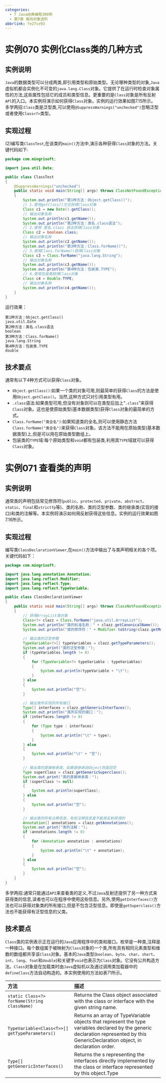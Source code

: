 ```yaml
---
categories:
  - 7 Java经典编程300例
  - 第7章 面向对象进阶
abbrlink: fe27ce93
---
```

# 实例070 实例化Class类的几种方式
## 实例说明
`Java`的数据类型可以分成两类,即引用类型和原始类型。无论哪种类型的对象,`Java`虚拟机都会实例化不可变的`java.lang.Class`对象。它提供了在运行时检查对象属性的方法,这些属性包括它的成员和类型信息。更重要的是`Class`对象是所有反射`APl`的入口。本实例将演示如何获得`Class`对象。实例的运行效果如图7.15所示。
多学两招:`Class`类是泛型类,可以使用`@SuppressWarnings("unchecked")`忽略泛型或者使用`Class<?>`类型。

## 实现过程
(2)编写类`ClassTest`,在该类的`main()`方法中,演示各种获得`Class`对象的方法。关键代码如下:
```java
package com.mingrisoft;

import java.util.Date;

public class ClassTest
{
    @SuppressWarnings("unchecked")
    public static void main(String[] args) throws ClassNotFoundException
    {
        System.out.println("第1种方法：Object.getClass()");
        // 1.使用getClass()方式获得Class对象
        Class c1 = new Date().getClass();
        // 输出对象名称
        System.out.println(c1.getName());
        System.out.println("第2种方法：类名.class语法");
        // 2.使用 类名.class 语法获得Class对象
        Class c2 = boolean.class;
        // 输出对象名称
        System.out.println(c2.getName());
        System.out.println("第3种方法：Class.forName()");
        // 3.使用Class.forName()获得Class对象
        Class c3 = Class.forName("java.lang.String");
        // 输出对象名称
        System.out.println(c3.getName());
        System.out.println("第4种方法：包装类.TYPE");
        // 4.使用包装类获得Class对象
        Class c4 = Double.TYPE;
        // 输出对象名称
        System.out.println(c4.getName());
    }
}
```
运行效果：
```
第1种方法：Object.getClass()
java.util.Date
第2种方法：类名.class语法
boolean
第3种方法：Class.forName()
java.lang.String
第4种方法：包装类.TYPE
double
```
## 技术要点
通常有以下4种方式可以获得`Class`对象。
- `Object.getClass()`:如果一个类的对象可用,则最简单的获得`Class`的方法是使用`Object.getClass()`。当然,这种方式只对引用类型有用。
- `.class`语法:如果类型可用,但没有对象则可以在类型后加上“`.class`”来获得`Class`对象。这也是使原始类型(基本数据类型)获得`Class`对象的最简单的方式。
- `Class.forName("类全名")`:如果知道类的全名,则可以使用静态方法`Class.forName("类全名")`来获得`Class`对象。该方法不能用在原始类型(基本数据类型)上,但是可以用在原始类型数组上。
- 包装类的`TYPE`域:每个原始类型和`void`都有包装类,利用其`TYPE`域就可以获得`Class`对象。

# 实例071 查看类的声明
## 实例说明
通常类的声明包括常见修饰符(`public`、`protected`、`private`、`abstract`、`static`、`final`和`strictfp`等)、类的名称、类的泛型参数、类的继承类(实现的接口)和类的注解等。本实例将演示如何用反射获得这些信息。实例的运行效果如图7.16所示。
## 实现过程
编写类`ClassDeclarationViewer`,在`main()`方法中输出了与类声明相关的各个项。关键代码如下：
```java
package com.mingrisoft;

import java.lang.annotation.Annotation;
import java.lang.reflect.Modifier;
import java.lang.reflect.Type;
import java.lang.reflect.TypeVariable;

public class ClassDeclarationViewer
{
    public static void main(String[] args) throws ClassNotFoundException
    {
        // 获得ArrayList类对象
        Class<?> clazz = Class.forName("java.util.ArrayList");
        System.out.println("类的标准名称：" + clazz.getCanonicalName());
        System.out.println("类的修饰符：" + Modifier.toString(clazz.getModifiers()));
        
        // 输出类的泛型参数
        TypeVariable<?>[] typeVariables = clazz.getTypeParameters();
        System.out.print("类的泛型参数：");
        if (typeVariables.length != 0)
        {
            for (TypeVariable<?> typeVariable : typeVariables)
            {
                System.out.println(typeVariable + "\t");
            }
        } else
        {
            System.out.println("空");
        }

        // 输出类所实现的所有接口
        Type[] interfaces = clazz.getGenericInterfaces();
        System.out.println("类所实现的接口：");
        if (interfaces.length != 0)
        {
            for (Type type : interfaces)
            {
                System.out.println("\t" + type);
            }
        } else
        {
            System.out.println("\t" + "空");
        }
        
        // 输出类的直接继承类，如果是继承自Object则返回空
        Type superClass = clazz.getGenericSuperclass();
        System.out.print("类的直接继承类：");
        if (superClass != null)
        {
            System.out.println(superClass);
        } else
        {
            System.out.println("空");
        }

        // 输出类的所有注释信息，有些注释信息是不能用反射获得的
        Annotation[] annotations = clazz.getAnnotations();
        System.out.print("类的注解：");
        if (annotations.length != 0)
        {
            for (Annotation annotation : annotations)
            {
                System.out.println("\t" + annotation);
            }
        } else
        {
            System.out.println("空");
        }
    }
}
```
多学两招:通常只能通过`API`来查看类的定义,不过`Java`反射还提供了另一种方式来获得类的信息,读者也可以在程序中使用这些信息。另外,使用`getInterfaces()`方法也可以获得对象类的所有接口,但是不包含泛型信息。即使是`getSuperclass()`方法也不能获得有泛型信息的父类。
## 技术要点
`Class`类的实例表示正在运行的`Java`应用程序中的类和接口。枚举是一种类,注释是一种接口。每个数组属于被映射为`Class`对象的一个类,所有具有相同元素类型和维数的数组都共享该`Class`对象。基本的`Java`类型(`boolean`、`byte`、`char`、`short`、`int`、`long`、`foat`和`double`)和关键字`void`也表示为`Class`对象。它没有公共构造方法。`Class`对象是在加载类时由`Java`虚拟机以及通过调用类加载器中的`defineClass`方法自动构造的。本实例使用的方法如表71所示。

|方法|描述|
|:--|:--|
|`static Class<?> forName(String className)`|Returns the Class object associated with the class or interface with the given string name.|
|`TypeVariable<Class<T>>[] getTypeParameters()`|Returns an array of TypeVariable objects that represent the type variables declared by the generic declaration represented by this GenericDeclaration object, in declaration order.|
|`Type[] getGenericInterfaces()`|Returns the s representing the interfaces directly implemented by the class or interface represented by this object.Type|